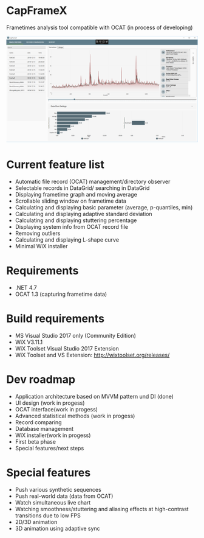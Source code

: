# CapFrameX
Frametimes analysis tool compatible with OCAT (in process of developing)

![Screenshot](Images/CX_UI.png)

# Current feature list
* Automatic file record (OCAT) management/directory observer
* Selectable records in DataGrid/ searching in DataGrid
* Displaying frametime graph and moving average
* Scrollable sliding window on frametime data
* Calculating and displaying basic parameter (average, p-quantiles, min)
* Calculating and displaying adaptive standard deviation
* Calculating and displaying stuttering percentage
* Displaying system info from OCAT record file
* Removing outliers
* Calculating and displaying L-shape curve
* Minimal WiX installer

# Requirements
* .NET 4.7
* OCAT 1.3 (capturing frametime data)

# Build requirements
* MS Visual Studio 2017 only (Community Edition)
* WiX V3.11.1
* WiX Toolset Visual Studio 2017 Extension
* WiX Toolset and VS Extension: http://wixtoolset.org/releases/

# Dev roadmap
* Application architecture based on MVVM pattern und DI (done)
* UI design (work in progess)
* OCAT interface(work in progess)
* Advanced statistical methods (work in progess)
* Record comparing
* Database management
* WiX installer(work in progess)
* First beta phase
* Special features/next steps

# Special features
* Push various synthetic sequences
* Push real-world data (data from OCAT)
* Watch simultaneous live chart
* Watching smoothness/stuttering and aliasing effects at high-contrast transitions due to low FPS
* 2D/3D animation
* 3D animation using adaptive sync

